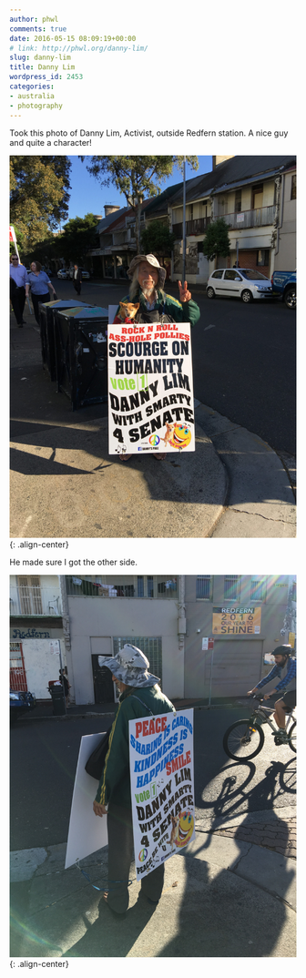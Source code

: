 ```yaml
---
author: phwl
comments: true
date: 2016-05-15 08:09:19+00:00
# link: http://phwl.org/danny-lim/
slug: danny-lim
title: Danny Lim
wordpress_id: 2453
categories:
- australia
- photography
---
```


Took this photo of Danny Lim, Activist, outside Redfern station. A nice guy and quite a character!

![](/assets/images/2016/05/IMG_7215-e1463299735771.jpg){: .align-center}

<!-- more -->

He made sure I got the other side.

![](/assets/images/2016/05/IMG_7217.jpg){: .align-center}
